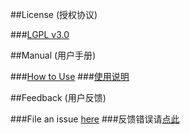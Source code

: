 ##License (授权协议)

###[LGPL v3.0](https://github.com/jc3213/SimpleProxy/blob/master/LICENSE)

##Manual (用户手册)

###[How to Use](https://github.com/jc3213/Misc/blob/master/Manual/en-US/SimpleProxy.md)
###[使用说明](https://github.com/jc3213/Misc/blob/master/Manual/zh-CN/SimpleProxy.md)

##Feedback (用户反馈)

###File an issue [here](https://github.com/jc3213/Misc/issues)
###反馈错误请[点此](https://github.com/jc3213/Misc/issues)
